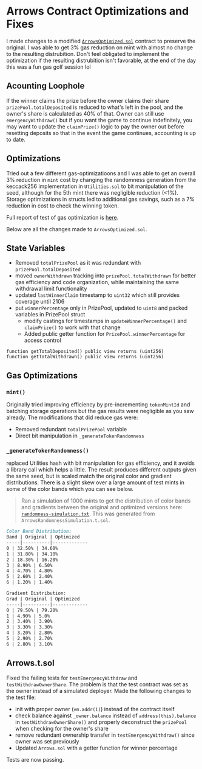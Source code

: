 # Arrows Contract Optimizations and Fixes

I made changes to a modified [`ArrowsOptimized.sol`](src/ArrowsOptimized.sol) contract to preserve the original. I was able to get 3% gas reduction on mint with almost no change to the resulting distrubition. Don't feel obligated to implement the optimization if the resulting distrubition isn't favorable, at the end of the day this was a fun gas golf session lol

## Acounting Loophole

If the winner claims the prize before the owner claims their share `prizePool.totalDeposited` is reduced to what's left in the pool, and the owner's share is calculated as 40% of that. Owner can still use `emergencyWithdraw()` but if you want the game to continue indefinitely, you may want to update the `claimPrize()` logic to pay the owner out before resetting deposits so that in the event the game continues, accounting is up to date.

## Optimizations

Tried out a few different gas-optimizatioons and I was able to get an overall 3% reduction in `mint` cost by changing the randomness generation from the keccack256 implementation in `Utilities.sol` to bit manipulation of the seed, although for the 5th mint there was negligible reduction (<1%). Storage optimizations in structs led to additional gas savings, such as a 7% reduction in cost to check the winning token.

Full report of test of gas optimization is [here](mint-gas-report.txt).

Below are all the changes made to `ArrowsOptimized.sol`.

## State Variables

- Removed `totalPrizePool` as it was redundant with `prizePool.totalDeposited`
- moved `ownerWithdrawn` tracking into `prizePool.totalWithdrawn` for better gas efficiency and code organization, while maintaining the same withdrawal limit functionality
- updated `lastWinnerClaim` timestamp to `uint32` which still provides coverage until 2106
- put `winnerPercentage` only in PrizePool, updated to `uint8` and packed variables in PrizePool struct
  - modify castings for timestamps in `updateWinnerPercentage()` and `claimPrize()` to work with that change
  - Added public getter function for `PrizePool.winnerPercentage` for access control

```solidity
function getTotalDeposited() public view returns (uint256)
function getTotalWithdrawn() public view returns (uint256)
```

## Gas Optimizations

### `mint()`

Originally tried improving efficiency by pre-incrementing `tokenMintId` and batching storage operations but the gas results were negligible as you saw already. The modifications that did reduce gas were:

- Removed redundant `totalPrizePool` variable
- Direct bit manipulation in `_generateTokenRandomness`

### `_generateTokenRandomness()`

replaced Utilities hash with bit manipulation for gas efficiency, and it avoids a library call which helps a little. The result produces different outputs given the same seed, but is scaled match the original color and gradient distributions. There is a slight skew over a large amount of test mints in some of the color bands which you can see below.

> Ran a simulation of 1000 mints to get the distribution of color bands and gradients between the original and optimized versions here: [`randomness-simulation.txt`](randomness-simulation.txt). This was generated from `ArrowsRandomnessSimulation.t.sol`.

```md
Color Band Distribution:
Band | Original | Optimized
-----|----------|-------------
0 | 32.50% | 34.60%
1 | 31.80% | 34.10%
2 | 18.30% | 16.20%
3 | 8.90% | 6.50%
4 | 4.70% | 4.80%
5 | 2.60% | 2.40%
6 | 1.20% | 1.40%

Gradient Distribution:
Grad | Original | Optimized
-----|----------|-------------
0 | 79.50% | 79.20%
1 | 4.90% | 5.0%
2 | 3.40% | 3.90%
3 | 3.30% | 3.30%
4 | 3.20% | 2.80%
5 | 2.90% | 2.70%
6 | 2.80% | 3.10%
```

## Arrows.t.sol

Fixed the failing tests for `testEmergencyWithdraw` and `testWithdrawOwnerShare`. The problem is that the test contract was set as the owner instead of a simulated deployer. Made the following changes to the test file:

- init with proper owner (`vm.addr(1)`) instead of the contract itself
- check balance against `_owner.balance` instead of `address(this).balance` in `testWithdrawOwnerShare()` and properly deconstruct the `prizePool` when checking for the owner's share
- remove redundant ownership transfer in `testEmergencyWithdraw()` since owner was set previously
- Updated `Arrows.sol` with a getter function for winner percentage

Tests are now passing.
